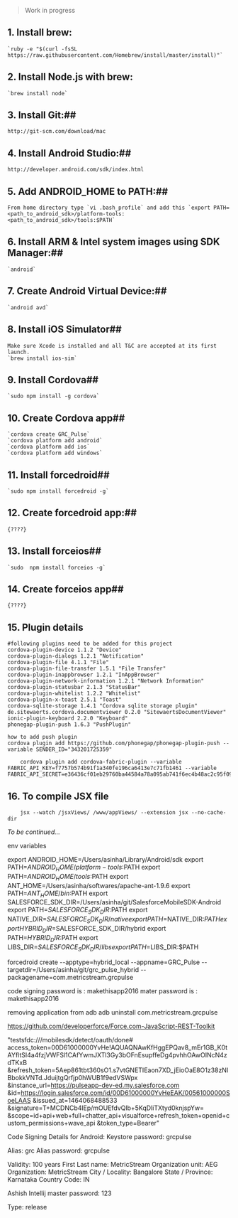 > Work in progress

##	1. Install brew: ##
	`ruby -e "$(curl -fsSL https://raw.githubusercontent.com/Homebrew/install/master/install)"`

##	2. Install Node.js with brew: ##
	`brew install node`

##	3. Install Git:##
	http://git-scm.com/download/mac

##	4. Install Android Studio:##
	http://developer.android.com/sdk/index.html

##	5. Add ANDROID_HOME to PATH:##
	From home directory type `vi .bash_profile` and add this `export PATH=<path_to_android_sdk>/platform-tools:<path_to_android_sdk>/tools:$PATH`

##	6. Install ARM & Intel system images using SDK Manager:##
	`android`

##	7. Create Android Virtual Device:##
	`android avd`

##	8. Install iOS Simulator##
	Make sure Xcode is installed and all T&C are accepted at its first launch.
	`brew install ios-sim`

##	9. Install Cordova##
	`sudo npm install -g cordova`

##	10. Create Cordova app##
	`cordova create GRC_Pulse`
	`cordova platform add android`
	`cordova platform add ios`
	`cordova platform add windows`

##	11. Install forcedroid##
	`sudo npm install forcedroid -g`

##	12. Create forcedroid app:##
	{????}

##	13. Install forceios##
	`sudo  npm install forceios -g`

##	14. Create forceios app##
	{????}

##  15. Plugin details
    #following plugins need to be added for this project
    cordova-plugin-device 1.1.2 "Device"
    cordova-plugin-dialogs 1.2.1 "Notification"
    cordova-plugin-file 4.1.1 "File"
    cordova-plugin-file-transfer 1.5.1 "File Transfer"
    cordova-plugin-inappbrowser 1.2.1 "InAppBrowser"
    cordova-plugin-network-information 1.2.1 "Network Information"
    cordova-plugin-statusbar 2.1.3 "StatusBar"
    cordova-plugin-whitelist 1.2.2 "Whitelist"
    cordova-plugin-x-toast 2.5.1 "Toast"
    cordova-sqlite-storage 1.4.1 "Cordova sqlite storage plugin"
    de.sitewaerts.cordova.documentviewer 0.2.0 "SitewaertsDocumentViewer"
    ionic-plugin-keyboard 2.2.0 "Keyboard"
    phonegap-plugin-push 1.6.3 "PushPlugin"

    how to add push plugin
    cordova plugin add https://github.com/phonegap/phonegap-plugin-push --variable SENDER_ID="343201725359"

		cordova plugin add cordova-fabric-plugin --variable FABRIC_API_KEY=f7757b574b91f1a340fe196ca6413e7c71fb1461 --variable FABRIC_API_SECRET=e36436cf01eb29760ba44584a78a095ab741f6ec4b48ac2c95f09cfe97642a50

##  16. To compile JSX file
        jsx --watch /jsxViews/ /www/appViews/ --extension jsx --no-cache-dir
*To be continued…*

env variables

export ANDROID_HOME=/Users/asinha/Library/Android/sdk
export PATH=$ANDROID_HOME/platform-tools:$PATH
export PATH=$ANDROID_HOME/tools:$PATH
export ANT_HOME=/Users/asinha/softwares/apache-ant-1.9.6
export PATH=$ANT_HOME/bin:$PATH
export SALESFORCE_SDK_DIR=/Users/asinha/git/SalesforceMobileSDK-Android
export PATH=$SALESFORCE_SDK_DIR:$PATH
export NATIVE_DIR=$SALESFORCE_SDK_DIR/native
export PATH=$NATIVE_DIR:$PATH
export HYBRID_DIR=$SALESFORCE_SDK_DIR/hybrid
export PATH=$HYBRID_DIR:$PATH
export LIBS_DIR=$SALESFORCE_SDK_DIR/libs
export PATH=$LIBS_DIR:$PATH

forcedroid create --apptype=hybrid_local --appname=GRC_Pulse --targetdir=/Users/asinha/git/grc_pulse_hybrid --packagename=com.metricstream.grcpulse

code signing password is : makethisapp2016
mater password is : makethisapp2016

removing application from adb
adb uninstall com.metricstream.grcpulse


https://github.com/developerforce/Force.com-JavaScript-REST-Toolkit

"testsfdc:///mobilesdk/detect/oauth/done#
access_token=00D61000000YvHe!AQUAQNAwKfHggEPQav8_mEr1GB_K0tAYfltSI4a4fzjVWFSl1CAfYwmJXTl3Gy3bOFnEsupffeDg4pvhhOAwOINcN4zdTKxB
&refresh_token=5Aep861tbt360sO1.s7vtGNETIEaon7XD_jEioOaE8O1z38zNIBbokkVNTd.JduijtgQrfjp0hWUB1f9edVSWpx
&instance_url=https://pulseapp-dev-ed.my.salesforce.com
&id=https://login.salesforce.com/id/00D61000000YvHeEAK/00561000000SoeLAAS
&issued_at=1464068488533
&signature=T+MCDNCb4lEp/mOUEfdvQlb+5KqDliTXtyd0knjspYw=
&scope=id+api+web+full+chatter_api+visualforce+refresh_token+openid+custom_permissions+wave_api
&token_type=Bearer"

Code Signing Details for Android:
Keystore password: grcpulse

Alias: grc
Alias password: grcpulse

Validity: 100 years
First Last name: MetricStream
Organization unit: AEG
Organization: MetricStream
City / Locality: Bangalore
State / Province: Karnataka
Country Code: IN

Ashish Intellij master password: 123

Type: release
